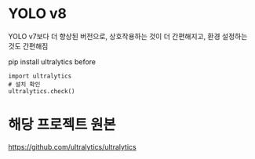 # YOLO v8

YOLO v7보다 더 향상된 버전으로, 상호작용하는 것이 더 간편해지고, 환경 설정하는 것도 간편해짐

pip install ultralytics before

```
import ultralytics
# 설치 확인
ultralytics.check()
```

# 해당 프로젝트 원본
https://github.com/ultralytics/ultralytics

